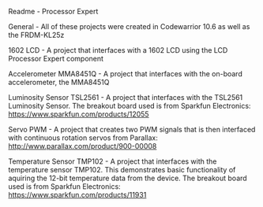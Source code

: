 Readme - Processor Expert

General - All of these projects were created in Codewarrior 10.6 as well as the FRDM-KL25z

1602 LCD - A project that interfaces with a 1602 LCD using the LCD Processor Expert component

Accelerometer MMA8451Q - A project that interfaces with the on-board accelerometer, the MMA8451Q

Luminosity Sensor TSL2561 - A project that interfaces with the TSL2561 Luminosity Sensor.  The breakout board used is from Sparkfun Electronics:
https://www.sparkfun.com/products/12055

Servo PWM - A project that creates two PWM signals that is then interfaced with continuous rotation servos from Parallax: http://www.parallax.com/product/900-00008

Temperature Sensor TMP102 - A project that interfaces with the temperature sensor TMP102.  This demonstrates basic functionality of aquiring the 12-bit temperature data from the device.  The breakout board used is from Sparkfun Electronics: https://www.sparkfun.com/products/11931
